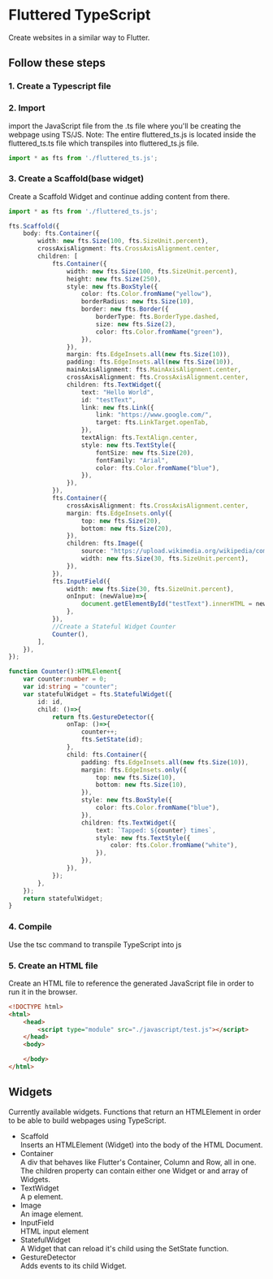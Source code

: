 # Fluttered TypeScript
Create websites in a similar way to Flutter.

## Follow these steps
### 1. Create a Typescript file
### 2. Import
import the JavaScript file from the .ts file where you'll be creating the webpage using TS/JS. Note: The entire fluttered_ts.js is located inside the fluttered_ts.ts file which transpiles into fluttered_ts.js file.
~~~ts
import * as fts from './fluttered_ts.js';
~~~
### 3. Create a Scaffold(base widget)
Create a Scaffold Widget and continue adding content from there.
~~~ts
import * as fts from './fluttered_ts.js';

fts.Scaffold({
    body: fts.Container({
        width: new fts.Size(100, fts.SizeUnit.percent),
        crossAxisAlignment: fts.CrossAxisAlignment.center,
        children: [
            fts.Container({
                width: new fts.Size(100, fts.SizeUnit.percent),
                height: new fts.Size(250),
                style: new fts.BoxStyle({
                    color: fts.Color.fromName("yellow"),
                    borderRadius: new fts.Size(10),
                    border: new fts.Border({
                        borderType: fts.BorderType.dashed,
                        size: new fts.Size(2),
                        color: fts.Color.fromName("green"),
                    }),
                }),
                margin: fts.EdgeInsets.all(new fts.Size(10)),
                padding: fts.EdgeInsets.all(new fts.Size(10)),
                mainAxisAlignment: fts.MainAxisAlignment.center,
                crossAxisAlignment: fts.CrossAxisAlignment.center,
                children: fts.TextWidget({
                    text: "Hello World",
                    id: "testText",
                    link: new fts.Link({
                        link: "https://www.google.com/",
                        target: fts.LinkTarget.openTab,
                    }),
                    textAlign: fts.TextAlign.center,
                    style: new fts.TextStyle({
                        fontSize: new fts.Size(20),
                        fontFamily: "Arial",
                        color: fts.Color.fromName("blue"),
                    }),
                }),
            }),
            fts.Container({
                crossAxisAlignment: fts.CrossAxisAlignment.center,
                margin: fts.EdgeInsets.only({
                    top: new fts.Size(20),
                    bottom: new fts.Size(20),
                }),
                children: fts.Image({
                    source: "https://upload.wikimedia.org/wikipedia/commons/thumb/b/bd/Test.svg/1200px-Test.svg.png",
                    width: new fts.Size(30, fts.SizeUnit.percent),
                }),
            }),
            fts.InputField({
                width: new fts.Size(30, fts.SizeUnit.percent),
                onInput: (newValue)=>{
                    document.getElementById("testText").innerHTML = newValue;
                },
            }),
            //Create a Stateful Widget Counter
            Counter(),
        ],
    }),
});

function Counter():HTMLElement{
    var counter:number = 0;
    var id:string = "counter";
    var statefulWidget = fts.StatefulWidget({
        id: id,
        child: ()=>{
            return fts.GestureDetector({
                onTap: ()=>{
                    counter++;
                    fts.SetState(id);
                },
                child: fts.Container({
                    padding: fts.EdgeInsets.all(new fts.Size(10)),
                    margin: fts.EdgeInsets.only({
                        top: new fts.Size(10),
                        bottom: new fts.Size(10),
                    }),
                    style: new fts.BoxStyle({
                        color: fts.Color.fromName("blue"),
                    }),
                    children: fts.TextWidget({
                        text: `Tapped: ${counter} times`,
                        style: new fts.TextStyle({
                            color: fts.Color.fromName("white"),
                        }),
                    }),
                }),
            });
        },
    });
    return statefulWidget;
}
~~~
### 4. Compile
Use the tsc command to transpile TypeScript into js
### 5. Create an HTML file
Create an HTML file to reference the generated JavaScript file in order to run it in the browser.
~~~html
<!DOCTYPE html>
<html>
    <head>
        <script type="module" src="./javascript/test.js"></script>
    </head>
    <body>

    </body>
</html>
~~~
## Widgets
Currently available widgets. Functions that return an HTMLElement in order to be able to build webpages using TypeScript.
- Scaffold
<br>Inserts an HTMLElement (Widget) into the body of the HTML Document.
- Container
<br>A div that behaves like Flutter's Container, Column and Row, all in one. The children property can contain either one Widget or and array of Widgets.
- TextWidget
<br>A p element.
- Image
<br>An image element.
- InputField
<br>HTML input element
- StatefulWidget
<br>A Widget that can reload it's child using the SetState function.
- GestureDetector
<br>Adds events to its child Widget.